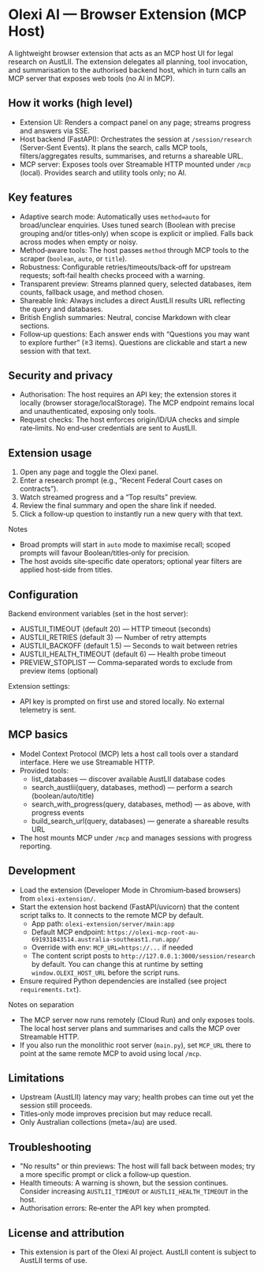 # Olexi AI — Browser Extension (MCP Host)

A lightweight browser extension that acts as an MCP host UI for legal research on AustLII. The extension delegates all planning, tool invocation, and summarisation to the authorised backend host, which in turn calls an MCP server that exposes web tools (no AI in MCP).

## How it works (high level)
- Extension UI: Renders a compact panel on any page; streams progress and answers via SSE.
- Host backend (FastAPI): Orchestrates the session at `/session/research` (Server‑Sent Events). It plans the search, calls MCP tools, filters/aggregates results, summarises, and returns a shareable URL.
- MCP server: Exposes tools over Streamable HTTP mounted under `/mcp` (local). Provides search and utility tools only; no AI.

## Key features
- Adaptive search mode: Automatically uses `method=auto` for broad/unclear enquiries. Uses tuned search (Boolean with precise grouping and/or titles‑only) when scope is explicit or implied. Falls back across modes when empty or noisy.
- Method‑aware tools: The host passes `method` through MCP tools to the scraper (`boolean`, `auto`, or `title`).
- Robustness: Configurable retries/timeouts/back‑off for upstream requests; soft‑fail health checks proceed with a warning.
- Transparent preview: Streams planned query, selected databases, item counts, fallback usage, and method chosen.
- Shareable link: Always includes a direct AustLII results URL reflecting the query and databases.
- British English summaries: Neutral, concise Markdown with clear sections.
- Follow‑up questions: Each answer ends with “Questions you may want to explore further” (≥3 items). Questions are clickable and start a new session with that text.

## Security and privacy
- Authorisation: The host requires an API key; the extension stores it locally (browser storage/localStorage). The MCP endpoint remains local and unauthenticated, exposing only tools.
- Request checks: The host enforces origin/ID/UA checks and simple rate‑limits. No end‑user credentials are sent to AustLII.

## Extension usage
1. Open any page and toggle the Olexi panel.
2. Enter a research prompt (e.g., “Recent Federal Court cases on contracts”).
3. Watch streamed progress and a “Top results” preview.
4. Review the final summary and open the share link if needed.
5. Click a follow‑up question to instantly run a new query with that text.

Notes
- Broad prompts will start in `auto` mode to maximise recall; scoped prompts will favour Boolean/titles‑only for precision.
- The host avoids site‑specific date operators; optional year filters are applied host‑side from titles.

## Configuration
Backend environment variables (set in the host server):
- AUSTLII_TIMEOUT (default 20) — HTTP timeout (seconds)
- AUSTLII_RETRIES (default 3) — Number of retry attempts
- AUSTLII_BACKOFF (default 1.5) — Seconds to wait between retries
- AUSTLII_HEALTH_TIMEOUT (default 6) — Health probe timeout
- PREVIEW_STOPLIST — Comma‑separated words to exclude from preview items (optional)

Extension settings:
- API key is prompted on first use and stored locally. No external telemetry is sent.

## MCP basics
- Model Context Protocol (MCP) lets a host call tools over a standard interface. Here we use Streamable HTTP.
- Provided tools:
  - list_databases — discover available AustLII database codes
  - search_austlii(query, databases, method) — perform a search (boolean/auto/title)
  - search_with_progress(query, databases, method) — as above, with progress events
  - build_search_url(query, databases) — generate a shareable results URL
- The host mounts MCP under `/mcp` and manages sessions with progress reporting.

## Development
- Load the extension (Developer Mode in Chromium‑based browsers) from `olexi-extension/`.
- Start the extension host backend (FastAPI/uvicorn) that the content script talks to. It connects to the remote MCP by default.
  - App path: `olexi-extension/server/main:app`
  - Default MCP endpoint: `https://olexi-mcp-root-au-691931843514.australia-southeast1.run.app/`
  - Override with env: `MCP_URL=https://...` if needed
  - The content script posts to `http://127.0.0.1:3000/session/research` by default. You can change this at runtime by setting `window.OLEXI_HOST_URL` before the script runs.
- Ensure required Python dependencies are installed (see project `requirements.txt`).

Notes on separation
- The MCP server now runs remotely (Cloud Run) and only exposes tools. The local host server plans and summarises and calls the MCP over Streamable HTTP.
- If you also run the monolithic root server (`main.py`), set `MCP_URL` there to point at the same remote MCP to avoid using local `/mcp`.

## Limitations
- Upstream (AustLII) latency may vary; health probes can time out yet the session still proceeds.
- Titles‑only mode improves precision but may reduce recall.
- Only Australian collections (meta=/au) are used.

## Troubleshooting
- "No results" or thin previews: The host will fall back between modes; try a more specific prompt or click a follow‑up question.
- Health timeouts: A warning is shown, but the session continues. Consider increasing `AUSTLII_TIMEOUT` or `AUSTLII_HEALTH_TIMEOUT` in the host.
- Authorisation errors: Re‑enter the API key when prompted.

## License and attribution
- This extension is part of the Olexi AI project. AustLII content is subject to AustLII terms of use.

